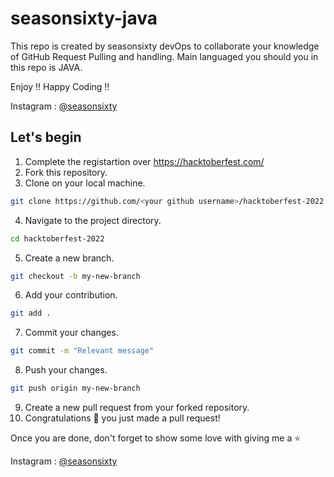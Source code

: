 # seasonsixty-java

This repo is created by seasonsixty devOps to collaborate your knowledge of GitHub Request Pulling and handling.
Main languaged you should you in this repo is JAVA.

Enjoy !! Happy Coding !!

Instagram :
   <a href="https://www.instagram.com/seasonsixty/">@seasonsixty</a>



## Let's begin

1. Complete the registartion over https://hacktoberfest.com/
2. Fork this repository.
3. Clone on your local machine.
```bash
git clone https://github.com/<your github username>/hacktoberfest-2022.git
```
4. Navigate to the project directory.
```bash
cd hacktoberfest-2022
```
5. Create a new branch.
```bash
git checkout -b my-new-branch
```
6. Add your contribution.
```bash
git add .
```
7. Commit your changes.
```bash
git commit -m "Relevant message"
```
8. Push your changes.
```bash
git push origin my-new-branch
```
9. Create a new pull request from your forked repository.
10. Congratulations 🎉 you just made a pull request!

Once you are done, don't forget to show some love with giving me a ⭐️



Instagram :
   <a href="https://www.instagram.com/seasonsixty/">@seasonsixty</a>
